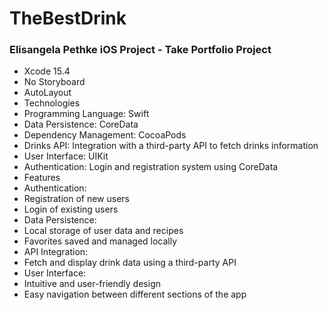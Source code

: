  # TheBestDrink

### Elisangela Pethke iOS Project - Take Portfolio Project
- Xcode 15.4
- No Storyboard
- AutoLayout
- Technologies
- Programming Language: Swift
- Data Persistence: CoreData
- Dependency Management: CocoaPods
- Drinks API: Integration with a third-party API to fetch drinks information
- User Interface: UIKit
- Authentication: Login and registration system using CoreData
- Features
- Authentication:
- Registration of new users
- Login of existing users
- Data Persistence:
- Local storage of user data and recipes
- Favorites saved and managed locally
- API Integration:
- Fetch and display drink data using a third-party API
- User Interface:
- Intuitive and user-friendly design
- Easy navigation between different sections of the app
